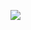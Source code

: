 
![](file:///home/hyfbe24/Documents/HackYourFuture-Javascript2/Week1/homework/AwakenTheGiantWithin.jpg)
